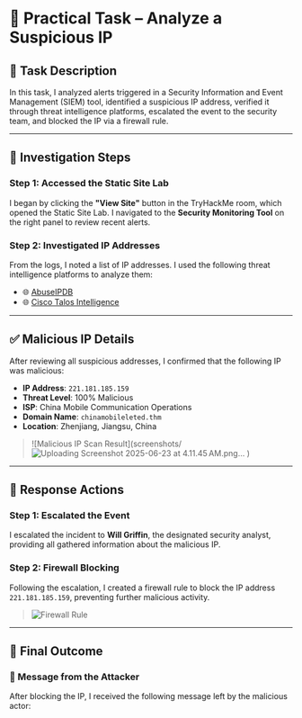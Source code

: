 # 🧪 Practical Task – Analyze a Suspicious IP

## 🎯 Task Description
In this task, I analyzed alerts triggered in a Security Information and Event Management (SIEM) tool, identified a suspicious IP address, verified it through threat intelligence platforms, escalated the event to the security team, and blocked the IP via a firewall rule.

---

## 🔎 Investigation Steps

### Step 1: Accessed the Static Site Lab
I began by clicking the **"View Site"** button in the TryHackMe room, which opened the Static Site Lab. I navigated to the **Security Monitoring Tool** on the right panel to review recent alerts.

### Step 2: Investigated IP Addresses
From the logs, I noted a list of IP addresses. I used the following threat intelligence platforms to analyze them:

- 🌐 [AbuseIPDB](https://abuseipdb.com)
- 🌐 [Cisco Talos Intelligence](https://talosintelligence.com)

---

## ✅ Malicious IP Details

After reviewing all suspicious addresses, I confirmed that the following IP was malicious:

- **IP Address**: `221.181.185.159`
- **Threat Level**: 100% Malicious
- **ISP**: China Mobile Communication Operations
- **Domain Name**: `chinamobileleted.thm`
- **Location**: Zhenjiang, Jiangsu, China

> ![Malicious IP Scan Result](screenshots/![Uploading Screenshot 2025-06-23 at 4.11.45 AM.png…]()
)

---

## 🚨 Response Actions

### Step 1: Escalated the Event
I escalated the incident to **Will Griffin**, the designated security analyst, providing all gathered information about the malicious IP.

### Step 2: Firewall Blocking
Following the escalation, I created a firewall rule to block the IP address `221.181.185.159`, preventing further malicious activity.

> ![Firewall Rule](screenshots/firewall-block.png)

---

## 🏁 Final Outcome

### 💬 Message from the Attacker
After blocking the IP, I received the following message left by the malicious actor:

